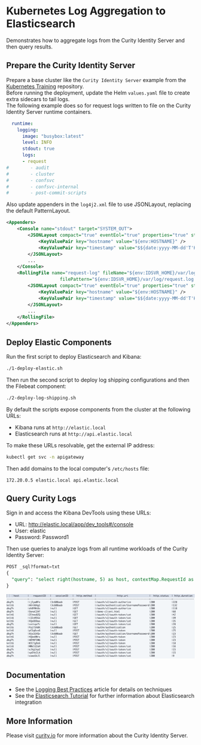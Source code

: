 # Kubernetes Log Aggregation to Elasticsearch

Demonstrates how to aggregate logs from the Curity Identity Server and then query results.

## Prepare the Curity Identity Server

Prepare a base cluster like the `Curity Identity Server` example from the [Kubernetes Training](https://github.com/curityio/kubernetes-quick-start) repository.\
Before running the deployment, update the Helm `values.yaml` file to create extra sidecars to tail logs.\
The following example does so for request logs written to file on the Curity Identity Server runtime containers.

```yaml
  runtime:
    logging:
      image: "busybox:latest"
      level: INFO
      stdout: true
      logs:
      - request
#        - audit
#        - cluster
#        - confsvc
#        - confsvc-internal
#        - post-commit-scripts
```

Also update appenders in the `log4j2.xml` file to use JSONLayout, replacing the default PatternLayout.

```xml
<Appenders>
    <Console name="stdout" target="SYSTEM_OUT">
        <JSONLayout compact="true" eventEol="true" properties="true" stacktraceAsString="true">
            <KeyValuePair key="hostname" value="${env:HOSTNAME}" />
            <KeyValuePair key="timestamp" value="$${date:yyyy-MM-dd'T'HH:mm:ss.SSSZ}" />
        </JSONLayout>
        ...
    </Console>
    <RollingFile name="request-log" fileName="${env:IDSVR_HOME}/var/log/request.log"
                    filePattern="${env:IDSVR_HOME}/var/log/request.log.%i.gz">
        <JSONLayout compact="true" eventEol="true" properties="true" stacktraceAsString="true">
            <KeyValuePair key="hostname" value="${env:HOSTNAME}" />
            <KeyValuePair key="timestamp" value="$${date:yyyy-MM-dd'T'HH:mm:ss.SSSZ}" />
        </JSONLayout>
        ...
    </RollingFile>
</Appenders>
```

## Deploy Elastic Components

Run the first script to deploy Elasticsearch and Kibana:

```bash
./1-deploy-elastic.sh
```

Then run the second script to deploy log shipping configurations and then the Filebeat component:

```bash
./2-deploy-log-shipping.sh
```

By default the scripts expose components from the cluster at the following URLs:

- Kibana runs at `http://elastic.local`
- Elasticsearch runs at `http://api.elastic.local`

To make these URLs resolvable, get the external IP address:

```bash
kubectl get svc -n apigateway
```

Then add domains to the local computer's `/etc/hosts` file:

```text
172.20.0.5 elastic.local api.elastic.local
```

## Query Curity Logs

Sign in and access the Kibana DevTools using these URLs:

- URL: http://elastic.local/app/dev_tools#/console
- User: elastic
- Password: Password1

Then use queries to analyze logs from all runtime workloads of the Curity Identity Server:

```sql
POST _sql?format=txt
{
  "query": "select right(hostname, 5) as host, contextMap.RequestId as requestID, contextMap.SessionId as sessionID, http.method, http.uri, http.status, http.duration from \"curityrequest*\" order by http.duration desc limit 20"
}
```

![Initial Query](/images/example-query.png)

## Documentation

- See the [Logging Best Practices](https://curity.io/resources/learn/logging-best-practices) article for details on techniques
- See the [Elasticsearch Tutorial](https://curity.io/resources/learn/log-to-elasticsearch) for further information about Elasticsearch integration

## More Information

Please visit [curity.io](https://curity.io/) for more information about the Curity Identity Server.
